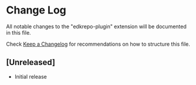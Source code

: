 # Change Log

All notable changes to the "edkrepo-plugin" extension will be documented in this file.

Check [Keep a Changelog](http://keepachangelog.com/) for recommendations on how to structure this file.

## [Unreleased]

- Initial release